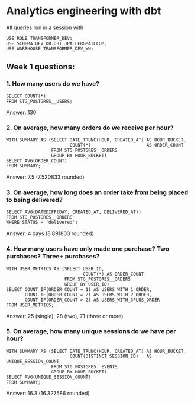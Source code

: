 # Analytics engineering with dbt


All queries run in a session with
```
USE ROLE TRANSFORMER_DEV;
USE SCHEMA DEV_DB.DBT_JPALLERGMAILCOM;
USE WAREHOUSE TRANSFORMER_DEV_WH;
```

## Week 1 questions:

### 1. How many users do we have?
``` 
SELECT COUNT(*)
FROM STG_POSTGRES__USERS;
```
Answer: 130

### 2. On average, how many orders do we receive per hour?
``` 
WITH SUMMARY AS (SELECT DATE_TRUNC(HOUR, CREATED_AT) AS HOUR_BUCKET,
                        COUNT(*)                     AS ORDER_COUNT
                 FROM STG_POSTGRES__ORDERS
                 GROUP BY HOUR_BUCKET)
SELECT AVG(ORDER_COUNT)
FROM SUMMARY;
```
Answer: 7.5 (7.520833 rounded)

### 3. On average, how long does an order take from being placed to being delivered?
``` 
SELECT AVG(DATEDIFF(DAY, CREATED_AT, DELIVERED_AT))
FROM STG_POSTGRES__ORDERS
WHERE STATUS = 'delivered';
```
Answer: 4 days (3.891803 rounded)

### 4. How many users have only made one purchase? Two purchases? Three+ purchases?
``` 
WITH USER_METRICS AS (SELECT USER_ID,
                             COUNT(*) AS ORDER_COUNT
                      FROM STG_POSTGRES__ORDERS
                      GROUP BY USER_ID)
SELECT COUNT_IF(ORDER_COUNT = 1) AS USERS_WITH_1_ORDER,
       COUNT_IF(ORDER_COUNT = 2) AS USERS_WITH_2_ORDER,
       COUNT_IF(ORDER_COUNT > 2) AS USERS_WITH_3PLUS_ORDER
FROM USER_METRICS;
```
Answer: 25 (single), 28 (two), 71 (three or more)

### 5. On average, how many unique sessions do we have per hour?
``` 
WITH SUMMARY AS (SELECT DATE_TRUNC(HOUR, CREATED_AT) AS HOUR_BUCKET,
                        COUNT(DISTINCT SESSION_ID)   AS UNIQUE_SESSION_COUNT
                 FROM STG_POSTGRES__EVENTS
                 GROUP BY HOUR_BUCKET)
SELECT AVG(UNIQUE_SESSION_COUNT)
FROM SUMMARY;
```
Answer: 16.3 (16.327586 rounded)